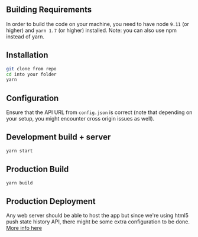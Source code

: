 ## Building Requirements

In order to build the code on your machine, you need to have node `9.11` (or higher) and `yarn 1.7` (or higher) installed.
Note: you can also use npm instead of yarn.

## Installation

```bash
git clone from repo
cd into your folder
yarn
```

## Configuration

Ensure that the API URL from `config.json` is correct (note that depending on your setup,
you might encounter cross origin issues as well).

## Development build + server

```bash
yarn start
```

## Production Build

```bash
yarn build
```

## Production Deployment

Any web server should be able to host the app but since we're using html5 push state history API,
there might be some extra configuration to be done.
[More info here](https://github.com/facebook/create-react-app/blob/master/packages/react-scripts/template/README.md#serving-apps-with-client-side-routing)
